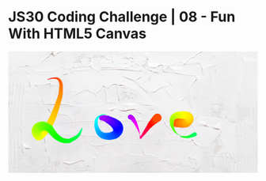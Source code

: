 # JS30 Coding Challenge | 08 - Fun With HTML5 Canvas

![screencapture of fun with html5 canvas](images/screencapture.png)

